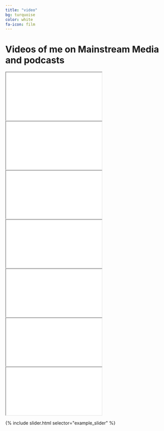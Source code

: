 ```yaml
---
title: "video"
bg: turquoise
color: white
fa-icon: film
---
```


# Videos of me on Mainstream Media and podcasts


<div class="icontain"><iframe src="//www.youtube.com/embed/_k688FJPQP4" allowfullscreen></iframe></div>
<div class="icontain"><iframe src="//www.youtube.com/embed/4Ir6M7x09bw" allowfullscreen></iframe></div>
<div class="icontain"><iframe src="//www.youtube.com/embed/CiPu0atU5fQ" allowfullscreen></iframe></div>
<div class="icontain"><iframe src="//www.youtube.com/embed/-GSm0uzC4AM" allowfullscreen></iframe></div>
<div class="icontain"><iframe src="//www.youtube.com/embed/kc0qHTx0i1U" allowfullscreen></iframe></div>
<div class="icontain"><iframe src="//www.youtube.com/embed/A6oPcjvndVU" allowfullscreen></iframe></div>
<div class="icontain"><iframe src="//www.youtube.com/embed/_Kqrg6fxokQ" allowfullscreen></iframe></div>

{% include slider.html selector="example_slider" %}


